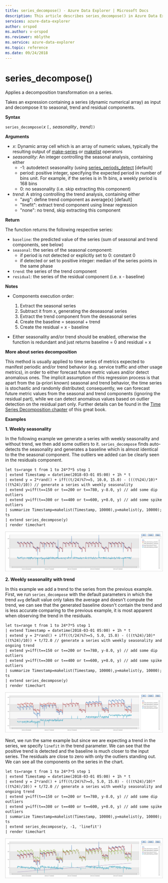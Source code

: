 ```yaml
---
title: series_decompose() - Azure Data Explorer | Microsoft Docs
description: This article describes series_decompose() in Azure Data Explorer.
services: azure-data-explorer
author: orspod
ms.author: v-orspod
ms.reviewer: mblythe
ms.service: azure-data-explorer
ms.topic: reference
ms.date: 09/24/2018
---
```

# series_decompose()

Applies a decomposition transformation on a series.  

Takes an expression containing a series (dynamic numerical array) as input and decompose it to seasonal, trend and residual components.
 
**Syntax**

`series_decompose(`*x* `[,` *seasonality*`,` *trend*`])`

**Arguments**

* *x*: Dynamic array cell which is an array of numeric values, typically the resulting output of [make-series](make-seriesoperator.md) or [makelist](makelist-aggfunction.md) operators
* *seasonality*: An integer controlling the seasonal analysis, containing either
    * -1: autodetect seasonality (using [series_periods_detect](series-periods-detectfunction.md) [default] 
    * period: positive integer, specifying the expected period in number of bins unit. For example, if the series is in 1h bins, a weekly period is 168 bins
    * 0: no seasonality (i.e. skip extracting this component)    
* *trend*: A string controlling the trend analysis, containing either
    * "avg": define trend component as average(x) [default]
    * "linefit": extract trend component using linear regression
    * "none": no trend, skip extracting this component    

**Return**

 The function returns the following respective series:

* `baseline`: the predicted value of the series (sum of seasonal and trend components, see below)
* `seasonal`: the series of the seasonal component:
    * if period is not detected or explicitly set to 0: constant 0
    * if detected or set to positive integer: median of the series points in the same phase
* `trend`: the series of the trend component
* `residual`: the series of the residual component (i.e. x - baseline)
  

**Notes**

* Components execution order:
    1. Extract the seasonal series
    2. Subtract it from x, generating the deseasonal series
    3. Extract the trend component from the deseasonal series
    4. Create the baseline = seasonal + trend
    5. Create the residual = x - baseline
    
* Either seasonality and/or trend should be enabled, otherwise the function is redundant and just returns baseline = 0 and residual = x

**More about series decomposition**

This method is usually applied to time series of metrics expected to manifest periodic and/or trend behavior (e.g. service traffic and other usage metrics), in order to either forecast future metric values and/or detect anomalous ones. The implicit assumption of this regression process is that apart from the (a-priori known) seasonal and trend behavior, the time series is stochastic and randomly distributed; consequently, we can forecast future metric values from the seasonal and trend components (ignoring the residual part), while we can detect anomalous values based on outlier detection on the residual part only. Further details can be found in the [Time Series Decomposition chapter](https://www.otexts.org/fpp/6) of this great book.

**Examples**

**1. Weekly seasonality**

In the following example we generate a series with weekly seasonality and without trend, we then add some outliers to it. `series_decompose` finds auto-detects the seasonality and generates a baseline which is almost identical to the the seasonal component. The outliers we added can be clearly seen in the residuals component.

```kusto
let ts=range t from 1 to 24*7*5 step 1 
| extend Timestamp = datetime(2018-03-01 05:00) + 1h * t 
| extend y = 2*rand() + iff((t/24)%7>=5, 10.0, 15.0) - (((t%24)/10)*((t%24)/10)) // generate a series with weekly seasonality
| extend y=iff(t==150 or t==200 or t==780, y-8.0, y) // add some dip outliers
| extend y=iff(t==300 or t==400 or t==600, y+8.0, y) // add some spike outliers
| summarize Timestamp=makelist(Timestamp, 10000),y=makelist(y, 10000);
ts 
| extend series_decompose(y)
| render timechart  
```
![alt text](./Images/samples/series-decompose1.png "series-decompose1")

**2. Weekly seasonality with trend**

In this example we add a trend to the series from the previous example. First, we run `series_decompose` with the default parameters in which the trend `avg` default value only takes the average and doesn't compute the trend, we can see that the generated baseline doesn't contain the trend and is less accurate comparing to the previous example, it is most apparent when observing the trend in the residuals.

```kusto
let ts=range t from 1 to 24*7*5 step 1 
| extend Timestamp = datetime(2018-03-01 05:00) + 1h * t 
| extend y = 2*rand() + iff((t/24)%7>=5, 5.0, 15.0) - (((t%24)/10)*((t%24)/10)) + t/72.0 // generate a series with weekly seasonality and ongoing trend
| extend y=iff(t==150 or t==200 or t==780, y-8.0, y) // add some dip outliers
| extend y=iff(t==300 or t==400 or t==600, y+8.0, y) // add some spike outliers
| summarize Timestamp=makelist(Timestamp, 10000),y=makelist(y, 10000);
ts 
| extend series_decompose(y)
| render timechart  
```
![alt text](./Images/samples/series-decompose2.png "series-decompose2")

Next, we run the same example but since we are expecting a trend in the series, we specify `linefit` in the trend parameter. We can see that the positive trend is detected and the baseline is much closer to the input series. The residuals are close to zero with only the outliers standing out. We can see all the components on the series in the chart.

```kusto
let ts=range t from 1 to 24*7*5 step 1 
| extend Timestamp = datetime(2018-03-01 05:00) + 1h * t 
| extend y = 2*rand() + iff((t/24)%7>=5, 5.0, 15.0) - (((t%24)/10)*((t%24)/10)) + t/72.0 // generate a series with weekly seasonality and ongoing trend
| extend y=iff(t==150 or t==200 or t==780, y-8.0, y) // add some dip outliers
| extend y=iff(t==300 or t==400 or t==600, y+8.0, y) // add some spike outliers
| summarize Timestamp=makelist(Timestamp, 10000),y=makelist(y, 10000);
ts 
| extend series_decompose(y, -1, 'linefit')
| render timechart  
```
![alt text](./Images/samples/series-decompose3.png "series-decompose3")